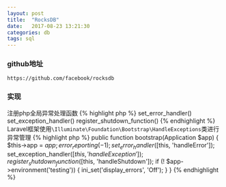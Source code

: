 ```yaml
---
layout: post
title:  "RocksDB"
date:   2017-08-23 13:21:30
categories: db
tags: sql
---
```


### github地址
```
https://github.com/facebook/rocksdb
```

### 实现
注册php全局异常处理函数
{% highlight php %}
set_error_handler()
set_exception_handler()
register_shutdown_function()
{% endhighlight %}
Laravel框架使用`\Illuminate\Foundation\Bootstrap\HandleExceptions`类进行异常管理
{% highlight php %}
public function bootstrap(Application $app)
{
    $this->app = $app;
    error_reporting(-1);
    set_error_handler([$this, 'handleError']);
    set_exception_handler([$this, 'handleException']);
    register_shutdown_function([$this, 'handleShutdown']);
    if (! $app->environment('testing')) {
        ini_set('display_errors', 'Off');
    }
}
{% endhighlight %}
